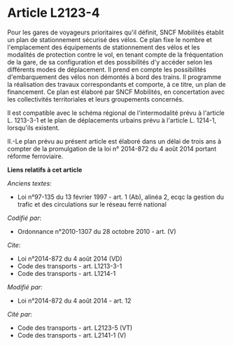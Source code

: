# Article L2123-4

Pour les gares de voyageurs prioritaires qu'il définit, SNCF Mobilités établit un plan de stationnement sécurisé des vélos.
Ce plan fixe le nombre et l'emplacement des équipements de stationnement des vélos et les modalités de protection contre le
vol, en tenant compte de la fréquentation de la gare, de sa configuration et des possibilités d'y accéder selon les
différents modes de déplacement. Il prend en compte les possibilités d'embarquement des vélos non démontés à bord des trains.
Il programme la réalisation des travaux correspondants et comporte, à ce titre, un plan de financement. Ce plan est élaboré
par SNCF Mobilités, en concertation avec les collectivités territoriales et leurs groupements concernés. 

Il est compatible avec le schéma régional de l'intermodalité prévu à l'article L. 1213-3-1 et le plan de déplacements urbains
prévu à l'article L. 1214-1, lorsqu'ils existent. 

II.-Le plan prévu au présent article est élaboré dans un délai de trois ans à compter de la promulgation de la loi n°
2014-872 du 4 août 2014 portant réforme ferroviaire.

**Liens relatifs à cet article**

_Anciens textes_:

  - Loi n°97-135 du 13 février 1997 - art. 1 (Ab), alinéa 2, ecqc la gestion du trafic et des circulations sur le réseau ferré national

_Codifié par_:

  - Ordonnance n°2010-1307 du 28 octobre 2010 - art. (V)

_Cite_:

  - Loi n°2014-872 du 4 août 2014 (VD)
  - Code des transports - art. L1213-3-1
  - Code des transports - art. L1214-1

_Modifié par_:

  - Loi n°2014-872 du 4 août 2014 - art. 12

_Cité par_:

  - Code des transports - art. L2123-5 (VT)
  - Code des transports - art. L2141-1 (V)
